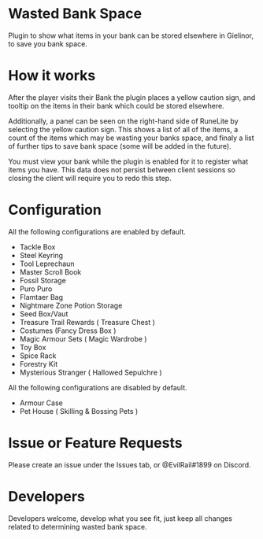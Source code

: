 # Wasted Bank Space
Plugin to show what items in your bank can be stored elsewhere in Gielinor, to save you bank space.

# How it works
After the player visits their Bank the plugin places a yellow caution sign, and tooltip on the items in their bank which could be stored elsewhere.

Additionally, a panel can be seen on the right-hand side of RuneLite by selecting the yellow caution sign. This shows a list of all of the items, a count of the items which may be wasting your banks space, and finaly a list of further tips to save bank space (some will be added in the future).

You must view your bank while the plugin is enabled for it to register what items you have. This data does not persist between client sessions so closing the client will require you to redo this step.

# Configuration
All the following configurations are enabled by default.

- Tackle Box
- Steel Keyring
- Tool Leprechaun
- Master Scroll Book
- Fossil Storage
- Puro Puro
- Flamtaer Bag
- Nightmare Zone Potion Storage
- Seed Box/Vaut
- Treasure Trail Rewards ( Treasure Chest )
- Costumes (Fancy Dress Box )
- Magic Armour Sets ( Magic Wardrobe )
- Toy Box
- Spice Rack
- Forestry Kit
- Mysterious Stranger ( Hallowed Sepulchre )

All the following configurations are disabled by default.
- Armour Case
- Pet House ( Skilling & Bossing Pets )

# Issue or Feature Requests
Please create an issue under the Issues tab, or @EvilRail#1899 on Discord.

# Developers
Developers welcome, develop what you see fit, just keep all changes related to determining wasted bank space. 
